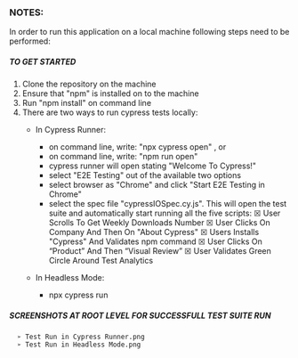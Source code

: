 ### NOTES:

In order to run this application on a local machine following steps need to be performed:


##### TO GET STARTED

1. Clone the repository on the machine
2. Ensure that "npm" is installed on to the machine 
3. Run "npm install" on command line
4. There are two ways to run cypress tests locally:
   - In Cypress Runner:
     -  on command line, write: "npx cypress open" , or
     -  on command line, write: "npm run open"
     -  cypress runner will open stating "Welcome To Cypress!"
     -  select "E2E Testing" out of the available two options
     -  select browser as "Chrome" and click "Start E2E Testing in Chrome"
     -  select the spec file "cypressIOSpec.cy.js". This will open the test suite and automatically start running all the five scripts:
       ☒ User Scrolls To Get Weekly Downloads Number 
       ☒ User Clicks On Company And Then On "About Cypress"
       ☒ Users Installs "Cypress" And Validates npm command
       ☒ User Clicks On “Product” And Then “Visual Review”
       ☒ User Validates Green Circle Around Test Analytics

   - In Headless Mode:
     - npx cypress run   
    
##### SCREENSHOTS AT ROOT LEVEL FOR SUCCESSFULL TEST SUITE RUN  
      ➢ Test Run in Cypress Runner.png
      ➢ Test Run in Headless Mode.png 
